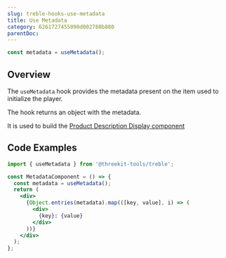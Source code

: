 ```yaml
---
slug: treble-hooks-use-metadata
title: Use Metadata
category: 6261727455090d002780b880
parentDoc:
---
```


```jsx
const metadata = useMetadata();
```

## Overview

The `useMetadata` hook provides the metadata present on the item used to initialize the player.

The hook returns an object with the metadata.

It is used to build the [Product Description Display component](display-product-description)

## Code Examples

```jsx
import { useMetadata } from '@threekit-tools/treble';

const MetadataComponent = () => {
  const metadata = useMetadata();
  return (
    <div>
      {Object.entries(metadata).map(([key, value], i) => (
        <div>
          {key}: {value}
        </div>
      ))}
    </div>
  );
};
```

